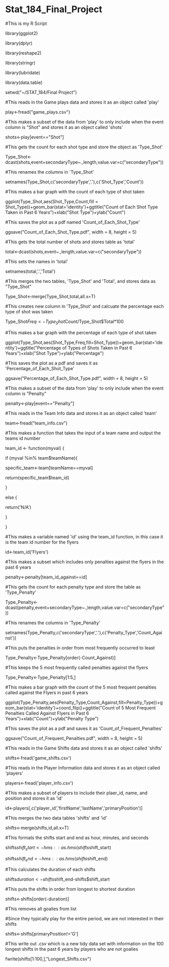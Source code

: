 # Stat_184_Final_Project
#This is my R Script

library(ggplot2)

library(dplyr)

library(reshape2)

library(stringr)

library(lubridate)

library(data.table)


setwd("~/STAT_184/Final Project")


#This reads in the Game plays data and stores it as an object called 'play'

play<-fread("game_plays.csv")



#This makes a subset of the data from 'play' to only include when the event column is "Shot" and stores it as an object called 'shots'

shots<-play[event=="Shot"]

#This gets the count for each shot type and store the object as 'Type_Shot'

Type_Shot<-dcast(shots,event+secondaryType~.,length,value.var=c("secondaryType"))

#This renames the columns in 'Type_Shot'

setnames(Type_Shot,c('secondaryType','.'),c('Shot_Type','Count'))

#This makes a bar graph with the count of each type of shot taken

ggplot(Type_Shot,aes(Shot_Type,Count,fill = Shot_Type))+geom_bar(stat='identity')+ggtitle("Count of Each Shot Type Taken in Past 6 Years")+xlab("Shot Type")+ylab("Count")

#This saves the plot as a pdf named 'Count_of_Each_Shot_Type'

ggsave("Count_of_Each_Shot_Type.pdf", width = 8, height = 5) 



#This gets the total number of shots and stores table as 'total'

total<-dcast(shots,event~.,length,value.var=c("secondaryType"))

#This sets the names in 'total'

setnames(total,'.','Total')

#This merges the two tables, 'Type_Shot' and 'Total', and stores data as "Type_Shot"

Type_Shot<-merge(Type_Shot,total,all.x=T)

#This creates new column in 'Type_Shot' and calcuate the percentage each type of shot was taken

Type_Shot$Freq<-Type_Shot$Count/Type_Shot$Total*100

#This makes a bar graph with the percentage of each type of shot taken

ggplot(Type_Shot,aes(Shot_Type,Freq,fill=Shot_Type))+geom_bar(stat='identity')+ggtitle("Percentage of Types of Shots Taken in Past 6 Years")+xlab("Shot Type")+ylab("Percentage")

#This saves the plot as a pdf and saves it as 'Percentage_of_Each_Shot_Type'

ggsave("Percentage_of_Each_Shot_Type.pdf", width = 8, height = 5) 



#This makes a subset of the data from 'play' to only include when the event column is "Penalty"

penalty<-play[event=="Penalty"]

#This reads in the Team Info data and stores it as an object called 'team'

team<-fread("team_info.csv")

#This makes a function that takes the input of a team name and output the teams id number 

team_id <- function(myval) {

if (myval %in% team$teamName){

specific_team<-team[teamName==myval]

return(specific_team$team_id)

}

else {


return('N/A')

}

}

#This makes a variable named 'id' using the team_id function, in this case it is the team id number for the flyers

id<-team_id('Flyers')

#This makes a subset which includes only penalties against the flyers in the past 6 years

penalty<-penalty[team_id_against==id]

#This gets the count for each penalty type and store the table as 'Type_Penalty'

Type_Penalty<-dcast(penalty,event+secondaryType~.,length,value.var=c("secondaryType"))

#This renames the columns in 'Type_Penalty'

setnames(Type_Penalty,c('secondaryType','.'),c('Penalty_Type','Count_Against'))

#This puts the penalties in order from most frequently occurred to least

Type_Penalty<-Type_Penalty[order(-Count_Against)]

#This keeps the 5 most frequently called penalties against the flyers

Type_Penalty<-Type_Penalty[1:5,]

#This makes a bar graph with the count of the 5 most frequent penalties called against the Flyers in past 6 years

ggplot(Type_Penalty,aes(Penalty_Type,Count_Against,fill=Penalty_Type))+geom_bar(stat='identity')+coord_flip()+ggtitle("Count of 5 Most Frequent Penalties Called Against Flyers in Past 6 Years")+xlab("Count")+ylab("Penalty Type")

#This saves the plot as a pdf and saves it as 'Count_of_Frequent_Penalties'

ggsave("Count_of_Frequent_Penalties.pdf", width = 8, height = 5) 



#This reads in the Game Shifts data and stores it as an object called 'shifts'

shifts<-fread('game_shifts.csv')

#This reads in the Player Information data and stores it as an object called 'players'

players<-fread('player_info.csv')

#This makes a subset of players to include their plaer_id, name, and position and stores it as 'id'

id<-players[,c('player_id','firstName','lastName','primaryPosition')]

#This merges the two data tables 'shifts' and 'id'

shifts<-merge(shifts,id,all.x=T)

#This formats the shifts start and end as hour, minutes, and seconds

shifts$shift_start<-hms::as.hms(shifts$shift_start)

shifts$shift_end<-hms::as.hms(shifts$shift_end)

#This calculates the duration of each shifts

shifts$duration<-shifts$shift_end-shifts$shift_start

#This puts the shifts in order from longest to shortest duration

shifts<-shifts[order(-duration)]

#This removes all goalies from list

#Since they typically play for the entire period, we are not interested in their shifts

shifts<-shifts[primaryPosition!='G']

#This write out .csv which is a new tidy data set with information on the 100 longest shifts in the past 6 years by players who are not goalies

fwrite(shifts[1:100,],"Longest_Shifts.csv")

